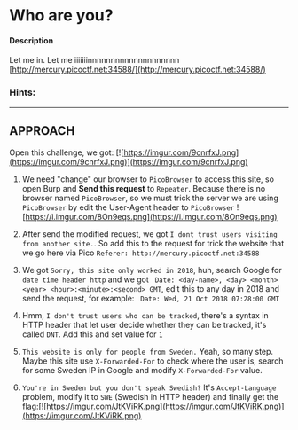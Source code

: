 
# Who are you?
#### Description



Let me in. Let me iiiiiiinnnnnnnnnnnnnnnnnnnn [http://mercury.picoctf.net:34588/](http://mercury.picoctf.net:34588/)
### Hints: 

>  
----------------------------------------------------------------------

## **APPROACH**	
Open this challenge, we got:
[![https://imgur.com/9cnrfxJ.png](https://imgur.com/9cnrfxJ.png)](https://imgur.com/9cnrfxJ.png)<br>
1. We need "change" our browser to `PicoBrowser` to access this site, so open Burp and **Send this request** to `Repeater`. Because there is no browser named `PicoBrowser`, so we must trick the server we are using `PicoBrowser` by edit the User-Agent header to `PicoBrowser`
![https://i.imgur.com/8On9eqs.png](https://i.imgur.com/8On9eqs.png)

2. After send the modified request, we got `I dont trust users visiting from another site.`.  So add this to the request for trick the website that we go here via Pico `Referer: http://mercury.picoctf.net:34588`
3. We got `Sorry, this site only worked in 2018`, huh, search Google for `date time header http` and we got `
Date: <day-name>, <day> <month> <year> <hour>:<minute>:<second> GMT`, edit this to any day in 2018 and send the request, for example: `
Date: Wed, 21 Oct 2018 07:28:00 GMT`
4.  Hmm, `I don't trust users who can be tracked`, there's a syntax in HTTP header that let user decide whether they can be tracked, it's called `DNT`. Add this and set value for `1` 
5. `This website is only for people from Sweden.` Yeah, so many step. Maybe this site use `X-Forwarded-For` to check where the user is, search for some Sweden IP in Google and modify `X-Forwarded-For` value.
6. `You're in Sweden but you don't speak Swedish?` It's `Accept-Language` problem, modify it to `SWE` (Swedish in HTTP header) and finally get the flag:[![https://imgur.com/JtKViRK.png](https://imgur.com/JtKViRK.png)](https://imgur.com/JtKViRK.png)
